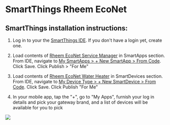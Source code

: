 SmartThings Rheem EcoNet
===============

SmartThings installation instructions:
--------------------------------------
1) Log in to your the <a href="https://graph.api.smartthings.com/ide/">SmartThings IDE</a>. If you don't have a login yet, create one.

2) Load contents of <a href="https://raw.githubusercontent.com/copy-ninja/SmartThings_RheemEcoNet/master/RheemEcoNet.ServiceManager.SmartApp.groovy">Rheem EcoNet Service Manager</a> in SmartApps section. From IDE, navigate to <a href="https://graph.api.smartthings.com/ide/app/create#from-code">My SmartApps > + New SmartApp > From Code</a>. Click Save. Click Publish > "For Me"

3) Load contents of <a href="https://raw.githubusercontent.com/copy-ninja/SmartThings_RheemEcoNet/master/RheemEcoNet.WaterHeater.SmartDevice.groovy">Rheem EcoNet Water Heater</a> in SmartDevices section. From IDE, navigate to <a href="https://graph.api.smartthings.com/ide/device/create#from-code">My Device Type > + New SmartDevice > From Code</a>.  Click Save. Click Publish "For Me"

4) In your mobile app, tap the "+", go to "My Apps", furnish your log in details and pick your gateway brand, and a list of devices will be available for you to pick

[![](https://www.paypalobjects.com/en_US/i/btn/btn_donate_SM.gif)](https://www.paypal.com/cgi-bin/webscr?cmd=_donations&business=jasonmok83%40gmail%2ecom&lc=US&currency_code=USD&bn=PP%2dDonationsBF%3abtn_donate_SM%2egif%3aNonHosted)

